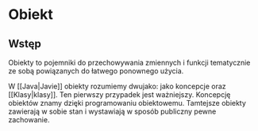 # Obiekt
## Wstęp
Obiekty to pojemniki do przechowywania zmiennych i funkcji tematycznie ze sobą powiązanych do łatwego ponownego użycia.

W [[Java|Javie]] obiekty rozumiemy dwujako: jako koncepcje oraz [[Klasy|klasy]]. Ten pierwszy przypadek jest ważniejszy. Koncepcję obiektów znamy dzięki programowaniu obiektowemu. Tamtejsze obiekty zawierają w sobie stan i wystawiają w sposób publiczny pewne zachowanie.